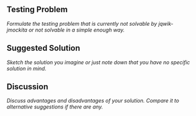 ## Testing Problem

_Formulate the testing problem that is currently not solvable by _jqwik-jmockita_
or not solvable in a simple enough way._

## Suggested Solution

_Sketch the solution you imagine or just note down that you have no specific solution in mind._

## Discussion

_Discuss advantages and disadvantages of your solution. Compare it to alternative
suggestions if there are any._


